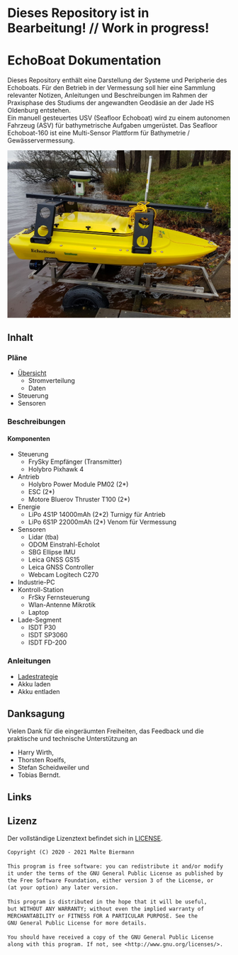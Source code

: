 # Dieses Repository ist in Bearbeitung! // Work in progress!

# EchoBoat Dokumentation
Dieses Repository enthält eine Darstellung der Systeme und Peripherie des Echoboats. Für den Betrieb in der Vermessung soll hier eine Sammlung relevanter Notizen, Anleitungen und Beschreibungen im Rahmen der Praxisphase des Studiums der angewandten Geodäsie an der Jade HS Oldenburg entstehen.   
Ein manuell gesteuertes USV (Seafloor Echoboat) wird zu einem autonomen Fahrzeug (ASV) für bathymetrische Aufgaben umgerüstet. Das Seafloor Echoboat-160 ist eine Multi-Sensor Plattform für Bathymetrie / Gewässervermessung.

![Echoboat](./img/echoboat3.jpg)

## Inhalt

### Pläne

- [Übersicht](electrical_plans/overview/overview.md)
  - Stromverteilung
  - Daten
- Steuerung
- Sensoren

### Beschreibungen

#### Komponenten

- Steuerung
  - FrySky Empfänger (Transmitter)
  - Holybro Pixhawk 4
- Antrieb
  - Holybro Power Module PM02 (2\*)
  - ESC (2\*)
  - Motore Bluerov Thruster T100 (2\*)
- Energie
  - LiPo 4S1P 14000mAh (2\*2) Turnigy für Antrieb
  - LiPo 6S1P 22000mAh (2\*) Venom für Vermessung
- Sensoren
  - Lidar (tba)
  - ODOM Einstrahl-Echolot
  - SBG Ellipse IMU
  - Leica GNSS GS15
  - Leica GNSS Controller
  - Webcam Logitech C270
- Industrie-PC
- Kontroll-Station
  - FrSky Fernsteuerung
  - Wlan-Antenne Mikrotik
  - Laptop
- Lade-Segment
  - ISDT P30
  - ISDT SP3060
  - ISDT FD-200

### Anleitungen
 - [Ladestrategie](docs/energy/charging.md)
 - Akku laden
 - Akku entladen

## Danksagung

Vielen Dank für die eingeräumten Freiheiten, das Feedback und die praktische und technische Unterstützung an

- Harry Wirth,
- Thorsten Roelfs,
- Stefan Scheidweiler und
- Tobias Berndt.

## Links

## Lizenz

Der vollständige Lizenztext befindet sich in [LICENSE][1].

```
Copyright (C) 2020 - 2021 Malte Biermann

This program is free software: you can redistribute it and/or modify
it under the terms of the GNU General Public License as published by
the Free Software Foundation, either version 3 of the License, or
(at your option) any later version.

This program is distributed in the hope that it will be useful,
but WITHOUT ANY WARRANTY; without even the implied warranty of
MERCHANTABILITY or FITNESS FOR A PARTICULAR PURPOSE. See the
GNU General Public License for more details.

You should have received a copy of the GNU General Public License
along with this program. If not, see <http://www.gnu.org/licenses/>.
```

[1]: https://github.com/MalteBiermann/EchoBoat/LICENSE
